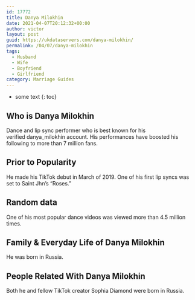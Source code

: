 ```yaml
---
id: 17772
title: Danya Milokhin
date: 2021-04-07T20:12:32+00:00
author: victor
layout: post
guid: https://ukdataservers.com/danya-milokhin/
permalink: /04/07/danya-milokhin
tags:
  - Husband
  - Wife
  - Boyfriend
  - Girlfriend
category: Marriage Guides
---
```


* some text
{: toc}


## Who is Danya Milokhin



Dance and lip sync performer who is best known for his verified danya_milokhin account. His performances have boosted his following to more than 7 million fans.

                
                
                
## Prior to Popularity



He made his TikTok debut in March of 2019. One of his first lip syncs was set to Saint Jhn&#8217;s &#8220;Roses.&#8221;

                
                
                
## Random data



One of his most popular dance videos was viewed more than 4.5 million times. 

                
                
                
## Family & Everyday Life of Danya Milokhin



He was born in Russia.

                
                
                
## People Related With Danya Milokhin



Both he and fellow TikTok creator Sophia Diamond were born in Russia. 

                
              
            
          
          
          